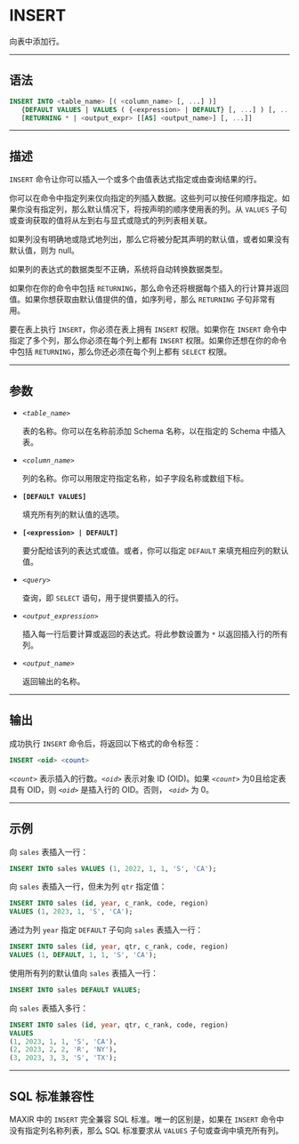 INSERT
=====

向表中添加行。


---

语法
--------

```sql
INSERT INTO <table_name> [( <column_name> [, ...] )]
   {DEFAULT VALUES | VALUES ( {<expression> | DEFAULT} [, ...] ) [, ...] | <query>}
   [RETURNING * | <output_expr> [[AS] <output_name>] [, ...]]
```


---

描述
--------
`INSERT` 命令让你可以插入一个或多个由值表达式指定或由查询结果的行。

你可以在命令中指定列来仅向指定的列插入数据。这些列可以按任何顺序指定。如果你没有指定列，那么默认情况下，将按声明的顺序使用表的列。从 `VALUES` 子句或查询获取的值将从左到右与显式或隐式的列列表相关联。

如果列没有明确地或隐式地列出，那么它将被分配其声明的默认值，或者如果没有默认值，则为 null。

如果列的表达式的数据类型不正确，系统将自动转换数据类型。

如果你在你的命令中包括 `RETURNING`，那么命令还将根据每个插入的行计算并返回值。如果你想获取由默认值提供的值，如序列号，那么 `RETURNING` 子句非常有用。

要在表上执行 `INSERT`，你必须在表上拥有 `INSERT` 权限。如果你在 `INSERT` 命令中指定了多个列，那么你必须在每个列上都有 `INSERT` 权限。如果你还想在你的命令中包括 `RETURNING`，那么你还必须在每个列上都有 `SELECT` 权限。


---

参数
----------

- *`<table_name>`*

   表的名称。你可以在名称前添加 Schema 名称，以在指定的 Schema 中插入表。

- *`<column_name>`*

   列的名称。你可以用限定符指定名称，如子字段名称或数组下标。

- **`[DEFAULT VALUES]`**

   填充所有列的默认值的选项。

- **`[<expression> | DEFAULT]`**

   要分配给该列的表达式或值。或者，你可以指定 `DEFAULT` 来填充相应列的默认值。

- *`<query>`*

   查询，即 `SELECT` 语句，用于提供要插入的行。

- *`<output_expression>`*

   插入每一行后要计算或返回的表达式。将此参数设置为 `*` 以返回插入行的所有列。

- *`<output_name>`*

   返回输出的名称。


---

输出
----------

成功执行 `INSERT` 命令后，将返回以下格式的命令标签：

```sql
INSERT <oid> <count>
```
*`<count>`* 表示插入的行数。*`<oid>`* 表示对象 ID (OID)。如果 *`<count>`* 为0且给定表具有 OID，则 *`<oid>`* 是插入行的 OID。否则， *`<oid>`* 为 0。


---

示例
----------

向 `sales` 表插入一行：

```sql
INSERT INTO sales VALUES (1, 2022, 1, 1, 'S', 'CA');
```

向 `sales` 表插入一行，但未为列 `qtr` 指定值：

```sql
INSERT INTO sales (id, year, c_rank, code, region) 
VALUES (1, 2023, 1, 'S', 'CA');
```
 
通过为列 `year` 指定 `DEFAULT` 子句向 `sales` 表插入一行：

```sql
INSERT INTO sales (id, year, qtr, c_rank, code, region) 
VALUES (1, DEFAULT, 1, 1, 'S', 'CA');
```

使用所有列的默认值向 `sales` 表插入一行：

```sql
INSERT INTO sales DEFAULT VALUES;
```

向 `sales` 表插入多行：

```sql
INSERT INTO sales (id, year, qtr, c_rank, code, region) 
VALUES 
(1, 2023, 1, 1, 'S', 'CA'),
(2, 2023, 2, 2, 'R', 'NY'),
(3, 2023, 3, 3, 'S', 'TX');
```


---


SQL 标准兼容性
----------

MAXIR 中的 `INSERT` 完全兼容 SQL 标准。唯一的区别是，如果在 `INSERT` 命令中没有指定列名称列表，那么 SQL 标准要求从 `VALUES` 子句或查询中填充所有列。

